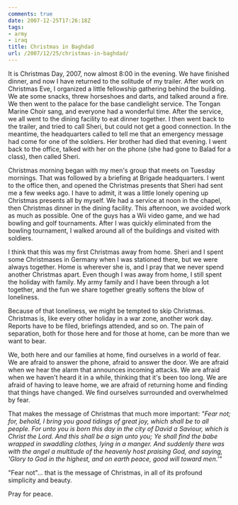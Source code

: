 ```yaml
---
comments: true
date: 2007-12-25T17:26:18Z
tags:
- army
- iraq
title: Christmas in Baghdad
url: /2007/12/25/christmas-in-baghdad/
---
```


<p>It is Christmas Day, 2007, now almost 8:00 in the evening. We have finished dinner, and now I have returned to the solitude of my trailer. After work on Christmas Eve, I organized a little fellowship gathering behind the building. We ate some snacks, threw horseshoes and darts, and talked around a fire. We then went to the palace for the base candlelight service. The Tongan Marine Choir sang, and everyone had a wonderful time. After the service, we all went to the dining facility to eat dinner together. I then went back to the trailer, and tried to call Sheri, but could not get a good connection. In the meantime, the headquarters called to tell me that an emergency message had come for one of the soldiers. Her brother had died that evening. I went back to the office, talked with her on the phone (she had gone to Balad for a class), then called Sheri.</p>
<p>Christmas morning began with my men's group that meets on Tuesday mornings. That was followed by a briefing at Brigade headquarters. I went to the office then, and opened the Christmas presents that Sheri had sent me a few weeks ago. I have to admit, it was a little lonely opening up Christmas presents all by myself. We had a service at noon in the chapel, then Christmas dinner in the dining facility. This afternoon, we avoided work as much as possible. One of the guys has a Wii video game, and we had bowling and golf tournaments. After I was quickly eliminated from the bowling tournament, I walked around all of the buildings and visited with soldiers.</p>
<p>I think that this was my first Christmas away from home. Sheri and I spent some Christmases in Germany when I was stationed there, but we were always together. Home is wherever she is, and I pray that we never spend another Christmas apart. Even though I was away from home, I still spent the holiday with family. My army family and I have been through a lot together, and the fun we share together greatly softens the blow of loneliness.</p>
<p>Because of that loneliness, we might be tempted to skip Christmas. Christmas is, like every other holiday in a war zone, another work day. Reports have to be filed, briefings attended, and so on.  The pain of separation, both for those here and for those at home, can be more than we want to bear.</p>
<p>We, both here and our families at home, find ourselves in a world of fear. We are afraid to answer the phone, afraid to answer the door. We are afraid when we hear the alarm that announces incoming attacks. We are afraid when we haven't heard it in a while, thinking that it's been too long. We are afraid of having to leave home, we are afraid of returning home and finding that things have changed. We find ourselves surrounded and overwhelmed by fear.</p>
<p>That makes the message of Christmas that much more important: <i>"Fear not; for, behold, I bring you good tidings of great joy, which shall be to all people. <span class="sup"></span>For unto you is born this day in the city of David a Saviour, which is Christ the Lord. <span class="sup"></span>And this shall be a sign unto you; Ye shall find the babe wrapped in swaddling clothes, lying in a manger. <span class="sup"></span>And suddenly there was with the angel a multitude of the heavenly host praising God, and saying,<span class="sup"></span> 'Glory to God in the highest, and on earth peace, good will toward men.'"</i></p>
<p>"Fear not"... that is the message of Christmas, in all of its profound simplicity and beauty.</p>
<p>Pray for peace.</p>

